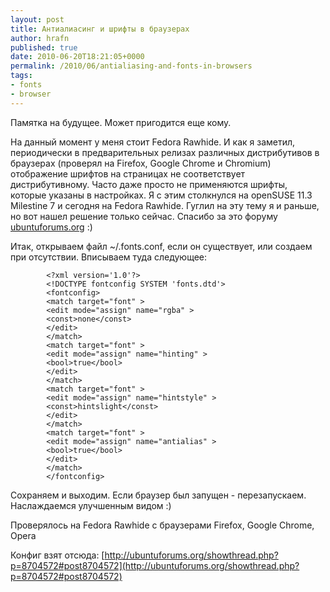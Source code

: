 ```yaml
--- 
layout: post 
title: Антиалиасинг и шрифты в браузерах 
author: hrafn 
published: true 
date: 2010-06-20T18:21:05+0000 
permalink: /2010/06/antialiasing-and-fonts-in-browsers 
tags:
- fonts
- browser
--- 
```


Памятка на будущее. Может пригодится еще кому.

На данный момент у меня стоит Fedora Rawhide. И как я заметил, периодически в
предварительных релизах различных дистрибутивов в браузерах (проверял на
Firefox, Google Chrome и Chromium) отображение шрифтов на страницах не
соответствует дистрибутивному. Часто даже просто не применяются шрифты,
которые указаны в настройках. Я с этим столкнулся на openSUSE 11.3 Milestine 7
и сегодня на Fedora Rawhide. Гуглил на эту тему я и раньше, но вот нашел
решение только сейчас. Спасибо за это форуму
[ubuntuforums.org](http://ubuntuforums.org) :)

<!--more-->

Итак, открываем файл ~/.fonts.conf, если он существует, или создаем при
отсутствии. Вписываем туда следующее:

			<?xml version='1.0'?>
			<!DOCTYPE fontconfig SYSTEM 'fonts.dtd'>
			<fontconfig>
			<match target="font" >
			<edit mode="assign" name="rgba" >
			<const>none</const>
			</edit>
			</match>
			<match target="font" >
			<edit mode="assign" name="hinting" >
			<bool>true</bool>
			</edit>
			</match>
			<match target="font" >
			<edit mode="assign" name="hintstyle" >
			<const>hintslight</const>
			</edit>
			</match>
			<match target="font" >
			<edit mode="assign" name="antialias" >
			<bool>true</bool>
			</edit>
			</match>
			</fontconfig>

Сохраняем и выходим. Если браузер был запущен - перезапускаем. Наслаждаемся
улучшенным видом :)

Проверялось на Fedora Rawhide с браузерами Firefox, Google Chrome, Opera

Конфиг взят отсюда: [http://ubuntuforums.org/showthread.php?p=8704572#post8704572](http://ubuntuforums.org/showthread.php?p=8704572#post8704572)

